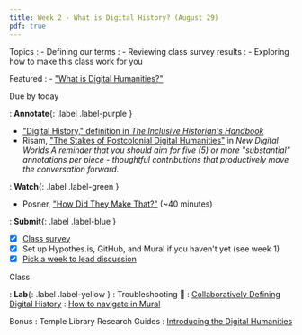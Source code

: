 ```yaml
---
title: Week 2 - What is Digital History? (August 29)
pdf: true
---
```


Topics
: - Defining our terms
: - Reviewing class survey results
: - Exploring how to make this class work for you

Featured
: - ["What is Digital Humanities?"](http://whatisdigitalhumanities.com/)

Due by today

: **Annotate**{: .label .label-purple }
  - ["Digital History," definition in *The Inclusive Historian's Handbook*](https://inclusivehistorian.com/digital-history/)
  - Risam, ["The Stakes of Postcolonial Digital Humanities"](https://github.com/HIST5152/pdfs/blob/main/Risam-New_Digital_Worlds_Postcolonial_Digital_Humanities-Chapter_1._The_Stakes_of_Postcolonial_Digital_Humanities.pdf?raw=true) in *New Digital Worlds*
*A reminder that you should aim for five (5) or more "substantial" annotations per piece - thoughtful contributions that productively move the conversation forward.*

: **Watch**{: .label .label-green }
  - Posner, ["How Did They Make That?"](https://archive.org/details/howdidtheymakethat) (~40 minutes)

: **Submit**{: .label .label-blue } 
  - [x] [Class survey](https://forms.office.com/r/seeNvBfMir)
  - [x] Set up Hypothes.is, GitHub, and Mural if you haven't yet (see week 1)
  - [x] [Pick a week to lead discussion](https://tuprd-my.sharepoint.com/:x:/g/personal/tug81708_temple_edu/EacAt-yDPZ9Cnn2HSiWRaYABUyCfnsv_-a2PTT--gvgWRQ?e=2gJPlT)

Class

: **Lab**{: .label .label-yellow } 
: Troubleshooting 🔧
: [Collaboratively Defining Digital History](https://app.mural.co/invitation/mural/digitalhistoryfall20226051/1661185235378?sender=uf8efadd416870c5b91552745&key=449e8dcc-e6d3-4e6a-9043-9ec4d8b23013)
    : [How to navigate in Mural](https://learning.mural.co/courses/getting-started#navigating-around-the-mural)

Bonus
: Temple Library Research Guides
    : [Introducing the Digital Humanities](https://guides.temple.edu/digitalhumanities)

